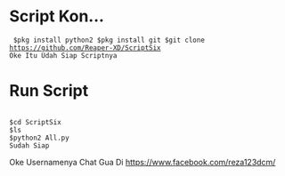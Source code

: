 # Script Kon...
<code><pre>
$pkg install python2
$pkg install git
$git clone https://github.com/Reaper-XD/ScriptSix
Oke Itu Udah Siap Scriptnya
</code></pre>
# Run Script
<pre><code>
$cd ScriptSix
$ls
$python2 All.py
Sudah Siap
</pre></code>
Oke Usernamenya Chat Gua Di https://www.facebook.com/reza123dcm/
